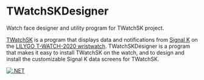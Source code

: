 # TWatchSKDesigner
Watch face designer and utility program for TWatchSK project.

[TWatchSK](https://github.com/JohnySeven/TWatchSK) is a program that displays data and notifications from [Signal K](https://signalk.org/) on the [LILYGO T-WATCH-2020  wristwatch](http://www.lilygo.cn/prod_view.aspx?Id=1290). TWatchSKDesigner is a program that makes it easy to install TWatchSK on the watch, and to design and install the customizable Signal K data screens for TWatchSK.

[![.NET](https://github.com/JohnySeven/TWatchSKDesigner/actions/workflows/dotnet.yml/badge.svg)](https://github.com/JohnySeven/TWatchSKDesigner/actions/workflows/dotnet.yml)
